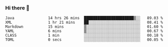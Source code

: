 ### Hi there 👋

<!--
**urzz/urzz** is a ✨ _special_ ✨ repository because its `README.md` (this file) appears on your GitHub profile.

Here are some ideas to get you started:

- 🔭 I’m currently working on ...
- 🌱 I’m currently learning ...
- 👯 I’m looking to collaborate on ...
- 🤔 I’m looking for help with ...
- 💬 Ask me about ...
- 📫 How to reach me: ...
- 😄 Pronouns: ...
- ⚡ Fun fact: ...
-->

<!--START_SECTION:waka-->

```text
Java               14 hrs 26 mins  ██████████████████████▒░░   89.03 %
XML                1 hr 21 mins    ██░░░░░░░░░░░░░░░░░░░░░░░   08.41 %
Markdown           15 mins         ▒░░░░░░░░░░░░░░░░░░░░░░░░   01.60 %
YAML               6 mins          ▒░░░░░░░░░░░░░░░░░░░░░░░░   00.67 %
CLASS              1 min           ░░░░░░░░░░░░░░░░░░░░░░░░░   00.18 %
TOML               0 secs          ░░░░░░░░░░░░░░░░░░░░░░░░░   00.05 %
```

<!--END_SECTION:waka-->
